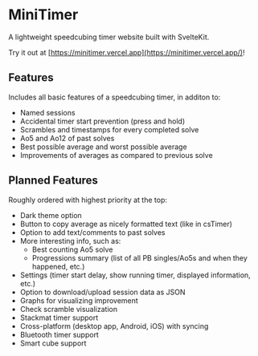 # MiniTimer
A lightweight speedcubing timer website built with SvelteKit.

Try it out at [https://minitimer.vercel.app](https://minitimer.vercel.app/)!

## Features
Includes all basic features of a speedcubing timer, in additon to:
- Named sessions
- Accidental timer start prevention (press and hold)
- Scrambles and timestamps for every completed solve
- Ao5 and Ao12 of past solves
- Best possible average and worst possible average
- Improvements of averages as compared to previous solve

## Planned Features
Roughly ordered with highest priority at the top:
- Dark theme option
- Button to copy average as nicely formatted text (like in csTimer)
- Option to add text/comments to past solves
- More interesting info, such as:
  - Best counting Ao5 solve
  - Progressions summary (list of all PB singles/Ao5s and when they happened, etc.)
- Settings (timer start delay, show running timer, displayed information, etc.)
- Option to download/upload session data as JSON
- Graphs for visualizing improvement
- Check scramble visualization
- Stackmat timer support
- Cross-platform (desktop app, Android, iOS) with syncing
- Bluetooth timer support
- Smart cube support
